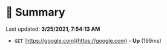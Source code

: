# 📖 Summary
Last updated: **3/25/2021, 7:54:13 AM**

- `GET` [https://google.com](https://google.com) - **Up** (199ms)
